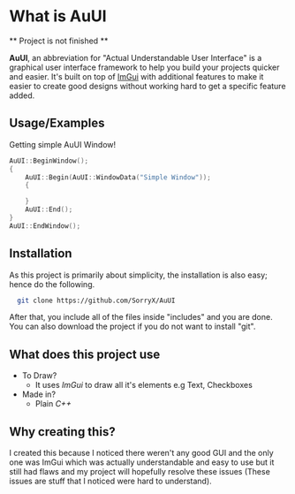 # What is AuUI

** Project is not finished **

**AuUI**, an abbreviation for "Actual Understandable User Interface" is a graphical user interface framework to help you build your projects quicker and easier. 
It's built on top of [ImGui](https://github.com/ocornut/imgui) with additional features to make it easier to create good designs without working hard to get a specific feature added. 

## Usage/Examples

Getting simple AuUI Window!
```c++
AuUI::BeginWindow();
{
    AuUI::Begin(AuUI::WindowData("Simple Window"));
    {

    }
    AuUI::End();
}
AuUI::EndWindow();
```



## Installation

As this project is primarily about simplicity, the installation is also easy; hence do the following.

```bash
  git clone https://github.com/SorryX/AuUI
```

After that, you include all of the files inside "includes" and you are done.
<br>
You can also download the project if you do not want to install "git".

## What does this project use

- To Draw?
  - It uses *ImGui* to draw all it's elements e.g Text, Checkboxes
- Made in?
  - Plain *C++*

## Why creating this?
I created this because I noticed there weren't any good GUI and the only one was ImGui which was actually understandable and easy to use
but it still had flaws and my project will hopefully resolve these issues (These issues are stuff that I noticed were hard to understand).
